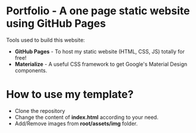 # Portfolio - A one page static website using GitHub Pages

Tools used to build this website:

* <b>GitHub Pages</b> - To host my static website (HTML, CSS, JS) totally for free!
* <b>Materialize</b> - A useful CSS framework to get Google's Material Design components.

# How to use my template?
* Clone the repository 
* Change the content of <b>index.html</b> according to your need.
* Add/Remove images from <b>root/assets/img</b> folder.
